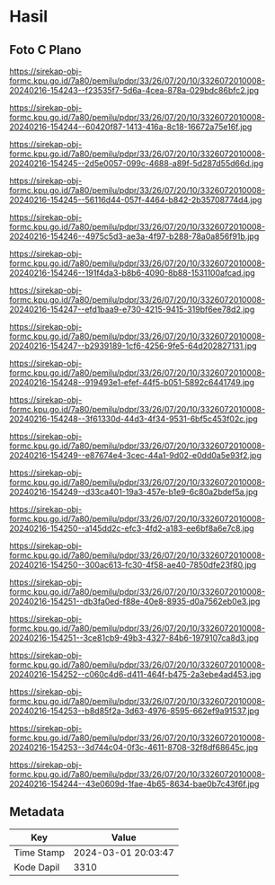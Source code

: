 # Hasil

## Foto C Plano

https://sirekap-obj-formc.kpu.go.id/7a80/pemilu/pdpr/33/26/07/20/10/3326072010008-20240216-154243--f23535f7-5d6a-4cea-878a-029bdc86bfc2.jpg

https://sirekap-obj-formc.kpu.go.id/7a80/pemilu/pdpr/33/26/07/20/10/3326072010008-20240216-154244--60420f87-1413-416a-8c18-16672a75e16f.jpg

https://sirekap-obj-formc.kpu.go.id/7a80/pemilu/pdpr/33/26/07/20/10/3326072010008-20240216-154245--2d5e0057-099c-4688-a89f-5d287d55d66d.jpg

https://sirekap-obj-formc.kpu.go.id/7a80/pemilu/pdpr/33/26/07/20/10/3326072010008-20240216-154245--56116d44-057f-4464-b842-2b35708774d4.jpg

https://sirekap-obj-formc.kpu.go.id/7a80/pemilu/pdpr/33/26/07/20/10/3326072010008-20240216-154246--4975c5d3-ae3a-4f97-b288-78a0a856f91b.jpg

https://sirekap-obj-formc.kpu.go.id/7a80/pemilu/pdpr/33/26/07/20/10/3326072010008-20240216-154246--191f4da3-b8b6-4090-8b88-1531100afcad.jpg

https://sirekap-obj-formc.kpu.go.id/7a80/pemilu/pdpr/33/26/07/20/10/3326072010008-20240216-154247--efd1baa9-e730-4215-9415-319bf6ee78d2.jpg

https://sirekap-obj-formc.kpu.go.id/7a80/pemilu/pdpr/33/26/07/20/10/3326072010008-20240216-154247--b2939189-1cf6-4256-9fe5-64d202827131.jpg

https://sirekap-obj-formc.kpu.go.id/7a80/pemilu/pdpr/33/26/07/20/10/3326072010008-20240216-154248--919493e1-efef-44f5-b051-5892c6441749.jpg

https://sirekap-obj-formc.kpu.go.id/7a80/pemilu/pdpr/33/26/07/20/10/3326072010008-20240216-154248--3f61330d-44d3-4f34-9531-6bf5c453f02c.jpg

https://sirekap-obj-formc.kpu.go.id/7a80/pemilu/pdpr/33/26/07/20/10/3326072010008-20240216-154249--e87674e4-3cec-44a1-9d02-e0dd0a5e93f2.jpg

https://sirekap-obj-formc.kpu.go.id/7a80/pemilu/pdpr/33/26/07/20/10/3326072010008-20240216-154249--d33ca401-19a3-457e-b1e9-6c80a2bdef5a.jpg

https://sirekap-obj-formc.kpu.go.id/7a80/pemilu/pdpr/33/26/07/20/10/3326072010008-20240216-154250--a145dd2c-efc3-4fd2-a183-ee6bf8a6e7c8.jpg

https://sirekap-obj-formc.kpu.go.id/7a80/pemilu/pdpr/33/26/07/20/10/3326072010008-20240216-154250--300ac613-fc30-4f58-ae40-7850dfe23f80.jpg

https://sirekap-obj-formc.kpu.go.id/7a80/pemilu/pdpr/33/26/07/20/10/3326072010008-20240216-154251--db3fa0ed-f88e-40e8-8935-d0a7562eb0e3.jpg

https://sirekap-obj-formc.kpu.go.id/7a80/pemilu/pdpr/33/26/07/20/10/3326072010008-20240216-154251--3ce81cb9-49b3-4327-84b6-1979107ca8d3.jpg

https://sirekap-obj-formc.kpu.go.id/7a80/pemilu/pdpr/33/26/07/20/10/3326072010008-20240216-154252--c060c4d6-d411-464f-b475-2a3ebe4ad453.jpg

https://sirekap-obj-formc.kpu.go.id/7a80/pemilu/pdpr/33/26/07/20/10/3326072010008-20240216-154253--b8d85f2a-3d63-4976-8595-662ef9a91537.jpg

https://sirekap-obj-formc.kpu.go.id/7a80/pemilu/pdpr/33/26/07/20/10/3326072010008-20240216-154253--3d744c04-0f3c-4611-8708-32f8df68645c.jpg

https://sirekap-obj-formc.kpu.go.id/7a80/pemilu/pdpr/33/26/07/20/10/3326072010008-20240216-154244--43e0609d-1fae-4b65-8634-bae0b7c43f6f.jpg


## Metadata

| Key        | Value               |
| ---------- | ------------------- |
| Time Stamp | 2024-03-01 20:03:47 |
| Kode Dapil | 3310                |



